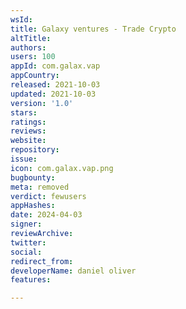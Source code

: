```yaml
---
wsId: 
title: Galaxy ventures - Trade Crypto
altTitle: 
authors: 
users: 100
appId: com.galax.vap
appCountry: 
released: 2021-10-03
updated: 2021-10-03
version: '1.0'
stars: 
ratings: 
reviews: 
website: 
repository: 
issue: 
icon: com.galax.vap.png
bugbounty: 
meta: removed
verdict: fewusers
appHashes: 
date: 2024-04-03
signer: 
reviewArchive: 
twitter: 
social: 
redirect_from: 
developerName: daniel oliver
features: 

---
```


